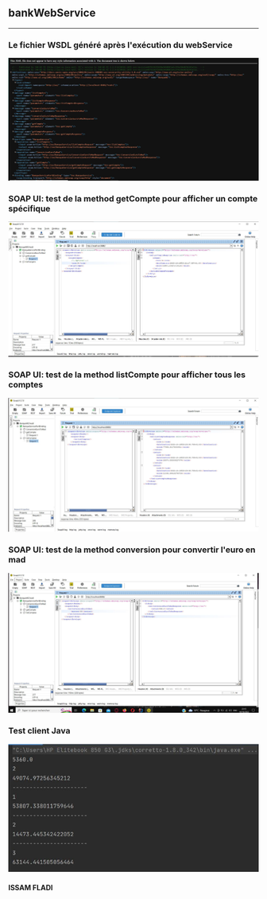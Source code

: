 <h2>bankWebService</h2>
<hr>
<h3>Le fichier WSDL généré après l'exécution du webService</h3>
<img src="screenWS/WSDL.JPG">

<h3>SOAP UI: test de la method getCompte pour afficher un compte spécifique</h3>
<img src="screenWS/getCompte.JPG">

<h3>SOAP UI: test de la method listCompte pour afficher tous les comptes</h3>
<img src="screenWS/listComptes.JPG">

<h3>SOAP UI: test de la method conversion pour convertir l'euro en mad</h3>
<img src="screenWS/conversionmethod.JPG">

<h3>Test client Java</h3>
<img src="screenWS/javaClient.JPG">

<h4>ISSAM FLADI</h4>
